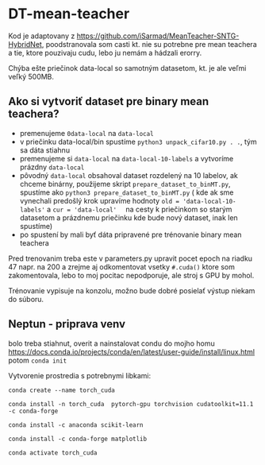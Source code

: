 # DT-mean-teacher

Kod je adaptovany z https://github.com/iSarmad/MeanTeacher-SNTG-HybridNet, poodstranovala som casti kt. nie su 
potrebne pre mean teachera a tie, ktore pouzivaju cudu, lebo ju nemám a hádzali erorry.

Chýba ešte priečinok data-local so samotným datasetom, kt. je ale veľmi veľký 500MB.

## Ako si vytvoriť dataset pre binary mean teachera?
- premenujeme `0data-local` na `data-local`
- v priečinku data-local/bin spustíme `python3 unpack_cifar10.py . .`, tým sa dáta stiahnu
- premenujeme si `data-local` na `data-local-10-labels` a vytvoríme prázdny `data-local`
- pôvodný `data-local` obsahoval dataset rozdelený na 10 labelov, ak chceme binárny, použijeme skript 
  `prepare_dataset_to_binMT.py`, spustíme ako `python3 prepare_dataset_to_binMT.py` 
   ( kde ak sme vynechali predošlý krok upravíme hodnoty `old = 'data-local-10-labels'` a `cur = 'data-local'  ` na cesty k priečinkom so starým datasetom a prázdnemu priečinku kde bude nový dataset, inak len spustíme)
- po spustení by mali byť dáta pripravené pre trénovanie binary mean teachera

Pred trenovanim treba este v parameters.py upravit pocet epoch na riadku 47 napr. na 200 a zrejme aj odkomentovat vsetky `#.cuda()` ktore som zakomentovala, lebo to moj pocitac nepodporuje, ale stroj s GPU by mohol.

Trénovanie vypisuje na konzolu, možno bude dobré posielať výstup niekam do súboru.


## Neptun - priprava venv

bolo treba stiahnut, overit a nainstalovat condu do mojho homu https://docs.conda.io/projects/conda/en/latest/user-guide/install/linux.html potom `conda init`

Vytvorenie prostredia s potrebnymi libkami:

`conda create --name torch_cuda`

`conda install -n torch_cuda  pytorch-gpu torchvision cudatoolkit=11.1 -c conda-forge`

`conda install -c anaconda scikit-learn`

`conda install -c conda-forge matplotlib`

`conda activate torch_cuda`

